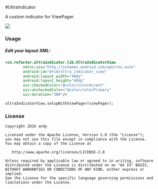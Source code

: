 #UltraIndicator

A custom indicator for ViewPager.

![](https://github.com/andyxialm/UltraIndicator/blob/master/art/screenshot.gif?raw=true)

### Usage
	
##### Edit your layout XML:

~~~ xml
<cn.refactor.ultraindicator.lib.UltraIndicatorView
        xmlns:uiv="http://schemas.android.com/apk/res-auto"
        android:id="@+id/ultra_indicator_view"
        android:layout_width="40dp"
        android:layout_height="40dp"
        uiv:checkedColor="@color/colorAccent"
        uiv:uncheckedColor="@color/colorPrimary"
        uiv:duration="300"/>
~~~


~~~ xml
ultraIndicatorView.setupWithViewPager(viewPager);
~~~

### License

    Copyright 2016 andy

    Licensed under the Apache License, Version 2.0 (the "License");
    you may not use this file except in compliance with the License.
    You may obtain a copy of the License at

       http://www.apache.org/licenses/LICENSE-2.0

    Unless required by applicable law or agreed to in writing, software
    distributed under the License is distributed on an "AS IS" BASIS,
    WITHOUT WARRANTIES OR CONDITIONS OF ANY KIND, either express or implied.
    See the License for the specific language governing permissions and
    limitations under the License.